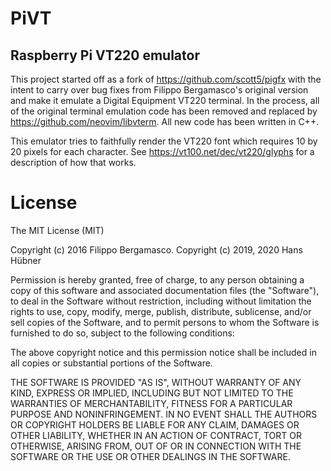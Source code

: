 # PiVT

## Raspberry Pi VT220 emulator

This project started off as a fork of https://github.com/scott5/pigfx
with the intent to carry over bug fixes from Filippo Bergamasco's
original version and make it emulate a Digital Equipment VT220
terminal.  In the process, all of the original terminal emulation code
has been removed and replaced by https://github.com/neovim/libvterm.
All new code has been written in C++.

This emulator tries to faithfully render the VT220 font which requires
10 by 20 pixels for each character.  See
https://vt100.net/dec/vt220/glyphs for a description of how that
works.

# License

The MIT License (MIT)

Copyright (c) 2016 Filippo Bergamasco.
Copyright (c) 2019, 2020 Hans Hübner

Permission is hereby granted, free of charge, to any person obtaining a copy
of this software and associated documentation files (the "Software"), to deal
in the Software without restriction, including without limitation the rights
to use, copy, modify, merge, publish, distribute, sublicense, and/or sell
copies of the Software, and to permit persons to whom the Software is
furnished to do so, subject to the following conditions:

The above copyright notice and this permission notice shall be included in
all copies or substantial portions of the Software.

THE SOFTWARE IS PROVIDED "AS IS", WITHOUT WARRANTY OF ANY KIND, EXPRESS OR
IMPLIED, INCLUDING BUT NOT LIMITED TO THE WARRANTIES OF MERCHANTABILITY,
FITNESS FOR A PARTICULAR PURPOSE AND NONINFRINGEMENT. IN NO EVENT SHALL THE
AUTHORS OR COPYRIGHT HOLDERS BE LIABLE FOR ANY CLAIM, DAMAGES OR OTHER
LIABILITY, WHETHER IN AN ACTION OF CONTRACT, TORT OR OTHERWISE, ARISING FROM,
OUT OF OR IN CONNECTION WITH THE SOFTWARE OR THE USE OR OTHER DEALINGS IN
THE SOFTWARE.
